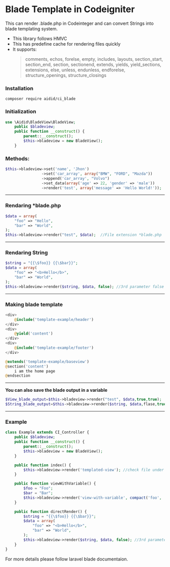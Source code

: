 # Blade Template in Codeigniter

This can render .blade.php in Codeinteger and can convert Strings into blade templating system.

- This library follows HMVC
- This has predefine cache for rendering files quickly
- It supports:
  > comments, echos, forelse, empty, includes, layouts, section_start, section_end, section, sectionend, extends, yields, yield_sections, extensions, else, unless, endunless, endforelse, structure_openings, structure_closings

### Installation
```
composer require aidid/ci_blade
```

### Initialization

```php
use \Aidid\BladeView\BladeView;
	public $bladeview;
	public function __construct() {
		parent::__construct();
		$this->bladeview = new BladeView();
	}
```

### Methods:

```php
$this->bladeview->set('name', 'Jhon')
				->set('car_array', array("BMW", "FORD", "Mazda"))
				->append('car_array', "Volvo")
				->set_data(array('age' => 22, 'gender' => 'male'))
				->render('test', array('message' => 'Hello World!'));
```

---

### Rendaring \*blade.php

```php
$data = array(
	"foo" => "Hello",
	"bar" => "World",
);
$this->bladeview->render("test", $data);  //File extension *blade.php
```

---

### Rendaring String

```php
$string = "{{\$foo}} {{\$bar}}";
$data = array(
	"foo" => "<b>Hello</b>",
	"bar" => "World",
);
$this->bladeview->render($string, $data, false); //3rd parameter false is important
```

---

### Making  blade template

```php
<div>
    @include('template-example/header')
</div>
<div>
    @yield('content')
</div>
<div>
    @include('template-example/footer')
</div>

```

```php
@extends('template-example/baseview')
@section('content')
    i am the home page
@endsection

```

---

**You can also save the blade output in a variable**

```php
$View_blade_output=$this->bladeview->render("test", $data,true,true);
$String_blade_output=$this->bladeview->render($string, $data,flase,true);
```

---

### Example

```php
class Example extends CI_Controller {
	public $bladeview;
	public function __construct() {
		parent::__construct();
		$this->bladeview = new BladeView();
	}

	public function index() {
		$this->bladeview->render('templated-view'); //check file under view folder
	}

	public function viewWithVariable() {
		$foo = "Foo";
		$bar = "Bar";
		$this->bladeview->render('view-with-variable', compact('foo', 'bar'));
	}

	public function directRender() {
		$string = "{{\$foo}} {{\$bar}}";
		$data = array(
			"foo" => "<b>Hello</b>",
			"bar" => "World",
		);
		$this->bladeview->render($string, $data, false); //3rd parameter false is important
	}
}
```

For more details please follow laravel blade documentaion.
